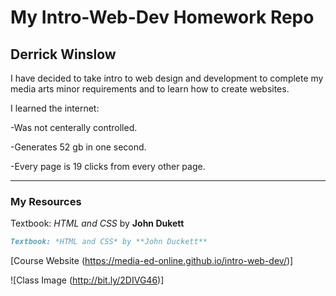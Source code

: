# My Intro-Web-Dev Homework Repo
## Derrick Winslow
I have decided to take intro to web design and development to complete my media arts minor requirements and to learn how to create websites.

I learned the internet:

-Was not centerally controlled.

-Generates 52 gb in one second.

-Every page is 19 clicks from every other page.
***
### My Resources

Textbook: *HTML and CSS* by **John Dukett**

```markdown
Textbook: *HTML and CSS* by **John Duckett**
```
[Course Website (https://media-ed-online.github.io/intro-web-dev/)]

![Class Image
(http://bit.ly/2DIVG46)]
